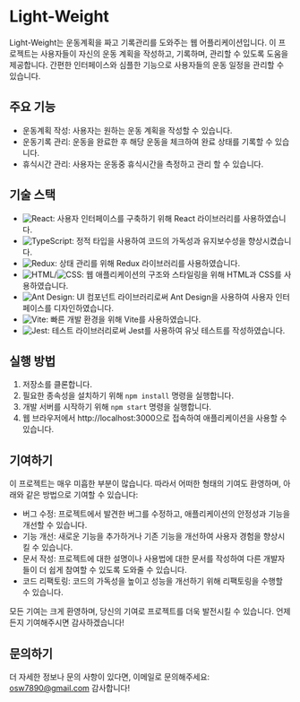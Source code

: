 <!-- 프로젝트 소개 -->
# Light-Weight

Light-Weight는 운동계획을 짜고 기록관리를 도와주는 웹 어플리케이션입니다. 이 프로젝트는 사용자들이 자신의 운동 계획을 작성하고, 기록하며, 관리할 수 있도록 도움을 제공합니다. 간편한 인터페이스와 심플한 기능으로 사용자들의 운동 일정을 관리할 수 있습니다.

## 주요 기능

- 운동계획 작성: 사용자는 원하는 운동 계획을 작성할 수 있습니다.
- 운동기록 관리: 운동을 완료한 후 해당 운동을 체크하여 완료 상태를 기록할 수 있습니다.
- 휴식시간 관리: 사용자는 운동중 휴식시간을 측정하고 관리 할 수 있습니다.

## 기술 스택

- ![React](https://img.shields.io/badge/-React-61DAFB?style=flat&logo=React&logoColor=white): 사용자 인터페이스를 구축하기 위해 React 라이브러리를 사용하였습니다.
- ![TypeScript](https://img.shields.io/badge/-TypeScript-3178C6?style=flat&logo=TypeScript&logoColor=white): 정적 타입을 사용하여 코드의 가독성과 유지보수성을 향상시켰습니다.
- ![Redux](https://img.shields.io/badge/-Redux-764ABC?style=flat&logo=Redux&logoColor=white): 상태 관리를 위해 Redux 라이브러리를 사용하였습니다.
- ![HTML](https://img.shields.io/badge/-HTML-E34F26?style=flat&logo=HTML5&logoColor=white)/![CSS](https://img.shields.io/badge/-CSS-1572B6?style=flat&logo=CSS3&logoColor=white): 웹 애플리케이션의 구조와 스타일링을 위해 HTML과 CSS를 사용하였습니다.
- ![Ant Design](https://img.shields.io/badge/-Ant%20Design-0170FE?style=flat&logo=Ant%20Design&logoColor=white): UI 컴포넌트 라이브러리로써 Ant Design을 사용하여 사용자 인터페이스를 디자인하였습니다.
- ![Vite](https://img.shields.io/badge/-Vite-646CFF?style=flat&logo=Vite&logoColor=white): 빠른 개발 환경을 위해 Vite를 사용하였습니다.
- ![Jest](https://img.shields.io/badge/-Jest-C21325?style=flat&logo=Jest&logoColor=white): 테스트 라이브러리로써 Jest를 사용하여 유닛 테스트를 작성하였습니다.

## 실행 방법

1. 저장소를 클론합니다.
2. 필요한 종속성을 설치하기 위해 `npm install` 명령을 실행합니다.
3. 개발 서버를 시작하기 위해 `npm start` 명령을 실행합니다.
4. 웹 브라우저에서 http://localhost:3000으로 접속하여 애플리케이션을 사용할 수 있습니다.

## 기여하기

이 프로젝트는 매우 미흡한 부분이 많습니다. 따라서 어떠한 형태의 기여도 환영하며, 아래와 같은 방법으로 기여할 수 있습니다:

- 버그 수정: 프로젝트에서 발견한 버그를 수정하고, 애플리케이션의 안정성과 기능을 개선할 수 있습니다.
- 기능 개선: 새로운 기능을 추가하거나 기존 기능을 개선하여 사용자 경험을 향상시킬 수 있습니다.
- 문서 작성: 프로젝트에 대한 설명이나 사용법에 대한 문서를 작성하여 다른 개발자들이 더 쉽게 참여할 수 있도록 도와줄 수 있습니다.
- 코드 리팩토링: 코드의 가독성을 높이고 성능을 개선하기 위해 리팩토링을 수행할 수 있습니다.

모든 기여는 크게 환영하며, 당신의 기여로 프로젝트를 더욱 발전시킬 수 있습니다. 언제든지 기여해주시면 감사하겠습니다!

## 문의하기

더 자세한 정보나 문의 사항이 있다면, 이메일로 문의해주세요: osw7890@gmail.com 감사합니다!
